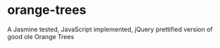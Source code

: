 orange-trees
============

A Jasmine tested, JavaScript implemented, jQuery prettified version of good ole Orange Trees 
